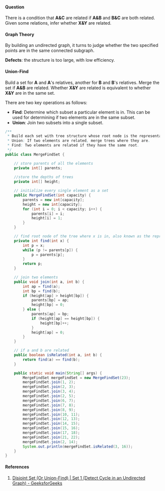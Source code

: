 #### Question

There is a condition that **A&C** are related if **A&B** and **B&C** are both related. Given some relations, infer whether **X&Y** are related.

#### Graph Theory

By building an undirected graph, it turns to judge whether the two specified points are in the same connected subgraph.

**Defects**: the structure is too large, with low efficiency.

#### Union-Find

Build a set for **A** and **A**'s relatives, another for **B** and **B**'s relatives. Merge the set if **A&B** are related. Whether **X&Y** are related is equivalent to whether **X&Y** are in the same set.

There are two key operations as follows:

- **Find**: Determine which subset a particular element is in. This can be used for determining if two elements are in the same subset.
- **Union**: Join two subsets into a single subset.

```java
/**
 * Build each set with tree structure whose root node is the representative element of the set.
 * Union: If two elements are related, merge trees where they are.
 * Find: Two elements are related if they have the same root.
 */
public class MergeFindSet {

    // store parents of all the elements
    private int[] parents;
    
    //store the depths of trees
    private int[] height;

    // initialize every single element as a set
    public MergeFindSet(int capacity) {
        parents = new int[capacity];
        height = new int[capacity];
        for (int i = 0; i < capacity; i++) {
            parents[i] = i;
            height[i] = 1;
        }
    }

	// find root node of the tree where x is in, also known as the representative element of the set.
    private int find(int x) {
        int p = x;
        while (p != parents[p]) {
            p = parents[p];
        }
        return p;
    }

    // join two elements
    public void join(int a, int b) {
        int ap = find(a);
        int bp = find(b);
        if (height[ap] > height[bp]) {
            parents[bp] = ap;
            height[bp] = 0;
        } else {
            parents[ap] = bp;
            if (height[ap] == height[bp]) {
                height[bp]++;
            }
            height[ap] = 0;
        }
    }

    // if a and b are related
    public boolean isRelated(int a, int b) {
        return find(a) == find(b);
    }

    public static void main(String[] args) {
        MergeFindSet mergeFindSet = new MergeFindSet(23);
        mergeFindSet.join(1, 2);
        mergeFindSet.join(2, 3);
        mergeFindSet.join(3, 4);
        mergeFindSet.join(2, 5);
        mergeFindSet.join(6, 7);
        mergeFindSet.join(7, 8);
        mergeFindSet.join(8, 9);
        mergeFindSet.join(10, 11);
        mergeFindSet.join(12, 13);
        mergeFindSet.join(14, 15);
        mergeFindSet.join(15, 16);
        mergeFindSet.join(17, 18);
        mergeFindSet.join(21, 22);
        mergeFindSet.join(2, 14);
        System.out.println(mergeFindSet.isRelated(3, 16));
    }
}
```

#### References

1. [Disjoint Set (Or Union-Find) | Set 1 (Detect Cycle in an Undirected Graph) - GeeksforGeeks](https://www.geeksforgeeks.org/union-find/)